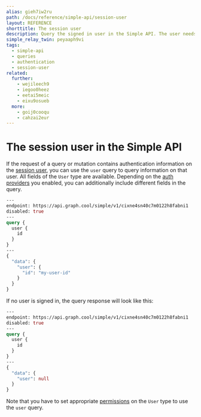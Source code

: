 ```yaml
---
alias: gieh7iw2ru
path: /docs/reference/simple-api/session-user
layout: REFERENCE
shorttitle: The session user
description: Query the signed in user in the Simple API. The user needs to be registered with an authentication provider like Auth0 in your GraphQL backend.
simple_relay_twin: peyaaph9vi
tags:
  - simple-api
  - queries
  - authentication
  - session-user
related:
  further:
    - wejileech9
    - iegoo0heez
    - eetai5meic
    - eixu9osueb
  more:
    - goij0cooqu
    - cahzai2eur
---
```


# The session user in the Simple API

If the request of a query or mutation contains authentication information on the [session user](!alias-geekae9gah#user-login), you can use the `user` query to query information on that user. All fields of the `User` type are available. Depending on the [auth providers](!alias-seimeish6e#authentication-providers) you enabled, you can additionally include different fields in the query.

```graphql
---
endpoint: https://api.graph.cool/simple/v1/cixne4sn40c7m0122h8fabni1
disabled: true
---
query {
  user {
    id
  }
}
---
{
  "data": {
    "user": {
      "id": "my-user-id"
    }
  }
}
```

If no user is signed in, the query response will look like this:

```graphql
---
endpoint: https://api.graph.cool/simple/v1/cixne4sn40c7m0122h8fabni1
disabled: true
---
query {
  user {
    id
  }
}
---
{
  "data": {
    "user": null
  }
}
```

Note that you have to set appropriate [permissions](!alias-iegoo0heez) on the `User` type to use the `user` query.
